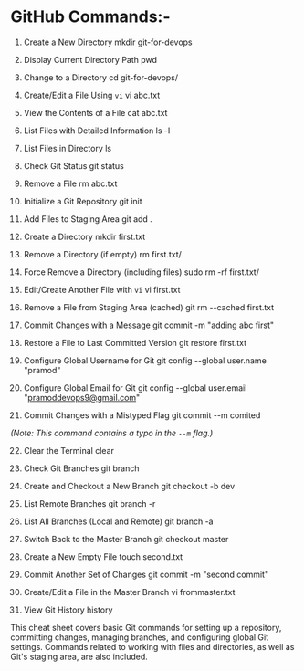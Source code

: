 # GitHub Commands:-

1. Create a New Directory
mkdir git-for-devops

2. Display Current Directory Path
pwd

3. Change to a Directory
cd git-for-devops/

4. Create/Edit a File Using `vi`
vi abc.txt

5. View the Contents of a File
cat abc.txt

6. List Files with Detailed Information
ls -l

7. List Files in Directory
ls

8. Check Git Status
git status

9. Remove a File
rm abc.txt

10. Initialize a Git Repository
git init

11. Add Files to Staging Area
git add .

12. Create a Directory
mkdir first.txt

13. Remove a Directory (if empty)
rm first.txt/

14. Force Remove a Directory (including files)
sudo rm -rf first.txt/

15. Edit/Create Another File with `vi`
vi first.txt

16. Remove a File from Staging Area (cached)
git rm --cached first.txt

17. Commit Changes with a Message
git commit -m "adding abc first"

18. Restore a File to Last Committed Version
git restore first.txt

19. Configure Global Username for Git
git config --global user.name "pramod"

20. Configure Global Email for Git
git config --global user.email "pramoddevops9@gmail.com"

21. Commit Changes with a Mistyped Flag
git commit --m comited

*(Note: This command contains a typo in the `--m` flag.)*

22. Clear the Terminal
clear

23. Check Git Branches
git branch

24. Create and Checkout a New Branch
git checkout -b dev

25. List Remote Branches
git branch -r

26. List All Branches (Local and Remote)
git branch -a

27. Switch Back to the Master Branch
git checkout master

28. Create a New Empty File
touch second.txt

29. Commit Another Set of Changes
git commit -m "second commit"

30. Create/Edit a File in the Master Branch
vi frommaster.txt

31. View Git History
history

This cheat sheet covers basic Git commands for setting up a repository, committing changes, managing branches, and configuring global Git settings. Commands related to working with files and directories, as well as Git's staging area, are also included.
